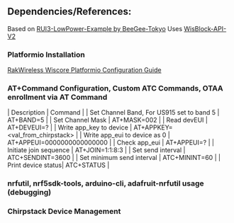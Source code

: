 ## Dependencies/References:
Based on [RUI3-LowPower-Example by BeeGee-Tokyo](https://github.com/beegee-tokyo/WisBlock-API-V2)
Uses [WisBlock-API-V2](https://github.com/beegee-tokyo/WisBlock-API-V2)

### Platformio Installation
[RakWireless Wiscore Platformio Configuration Guide](https://learn.rakwireless.com/hc/en-us/articles/26687276346775-How-To-Perform-Installation-of-Board-Support-Package-in-PlatformIO)

### AT+Command Configuration, Custom ATC Commands, OTAA enrollment via AT Command
| Description | Command |
| Set Channel Band, For US915 set to band 5 | AT+BAND=5 |
| Set Channel Mask | AT+MASK=002 |
| Read devEUI | AT+DEVEUI=? |
| Write app_key to device | AT+APPKEY=<val_from_chirpstack> |
| Write app_eui to device as 0 | AT+APPEUI=0000000000000000 |
| Check app_eui | AT+APPEUI=? |
| Initiate join sequence | AT+JOIN=1:1:8:3 |
| Set send interval | ATC+SENDINT=3600 |
| Set minimum send interval | ATC+MININT=60 |
| Print device status| ATC+STATUS |

### nrfutil, nrf5sdk-tools, arduino-cli, adafruit-nrfutil usage (debugging)


### Chirpstack Device Management
